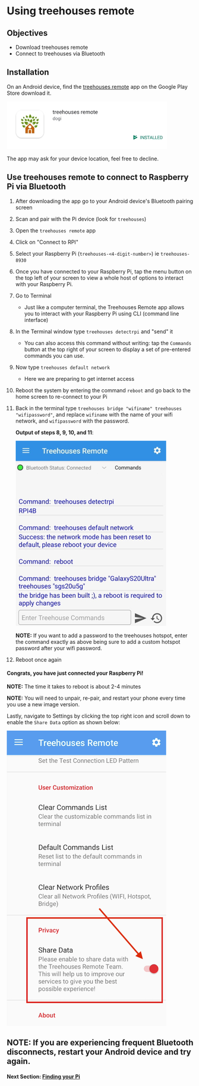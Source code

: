 # Using treehouses remote

## Objectives

* Download treehouses remote
* Connect to treehouses via Bluetooth

## Installation
On an Android device, find the [treehouses remote](https://play.google.com/store/apps/details?id=io.treehouses.remote) app on the Google Play Store download it.

![](images/remoteiconsml.jpg)

The app may ask for your device location, feel free to decline.

## Use treehouses remote to connect to Raspberry Pi via Bluetooth

1. After downloading the app go to your Android device's Bluetooth pairing screen
2. Scan and pair with the Pi device (look for `treehouses`)
3. Open the `treehouses remote` app
4. Click on "Connect to RPI"
5. Select your Raspberry Pi (`treehouses-<4-digit-number>`) ie `treehouses-8930`

6. Once you have connected to your Raspberry Pi, tap the menu button on the top left of your screen to view a whole host of options to interact with your Raspberry Pi.
7. Go to Terminal
    * Just like a computer terminal, the Treehouses Remote app allows you to interact with your Raspberry Pi using CLI (command line interface)
8. In the Terminal window type `treehouses detectrpi` and "send" it 
    * You can also access this command without writing: tap the `Commands` button at the top right of your screen to display a set of pre-entered commands you can use.
  
9. Now type `treehouses default network`
    * Here we are preparing to get internet access
10. Reboot the system by entering the command `reboot` and go back to the home screen to re-connect to your Pi
11. Back in the terminal type `treehouses bridge "wifiname" treehouses "wifipassword"`, and replace `wifiname` with the name of your wifi network, and `wifipassword` with the password.

    **Output of steps 8, 9, 10, and 11**:

    ![Treehouses Command outputs](images/treehouses-output.jpg)

    **NOTE:** If you want to add a password to the treehouses hotspot, enter the command exactly as above being sure to add a custom     hotspot password after your wifi password.

12. Reboot once again

#### Congrats, you have just connected your Raspberry Pi! 

**NOTE:** The time it takes to reboot is about 2-4 minutes

**NOTE:** You will need to unpair, re-pair, and restart your phone every time you use a new image version.

Lastly, navigate to Settings by clicking the top right icon and scroll down to enable the `Share Data` option as shown below:

![](images/enabledata2.png)

**NOTE:** If you are experiencing frequent Bluetooth disconnects, restart your Android device and try again.
---
#### Next Section: [Finding your Pi](find-pi.md)
